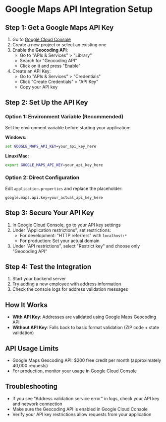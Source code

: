 # Google Maps API Integration Setup

## Step 1: Get a Google Maps API Key

1. Go to [Google Cloud Console](https://console.cloud.google.com/)
2. Create a new project or select an existing one
3. Enable the **Geocoding API**:
   - Go to "APIs & Services" > "Library"
   - Search for "Geocoding API"
   - Click on it and press "Enable"
4. Create an API Key:
   - Go to "APIs & Services" > "Credentials"
   - Click "Create Credentials" > "API Key"
   - Copy your API key

## Step 2: Set Up the API Key

### Option 1: Environment Variable (Recommended)

Set the environment variable before starting your application:

**Windows:**

```cmd
set GOOGLE_MAPS_API_KEY=your_api_key_here
```

**Linux/Mac:**

```bash
export GOOGLE_MAPS_API_KEY=your_api_key_here
```

### Option 2: Direct Configuration

Edit `application.properties` and replace the placeholder:

```properties
google.maps.api.key=your_actual_api_key_here
```

## Step 3: Secure Your API Key

1. In Google Cloud Console, go to your API key settings
2. Under "Application restrictions", set restrictions:
   - For development: "HTTP referrers" with `localhost:*`
   - For production: Set your actual domain
3. Under "API restrictions", select "Restrict key" and choose only "Geocoding API"

## Step 4: Test the Integration

1. Start your backend server
2. Try adding a new employee with address information
3. Check the console logs for address validation messages

## How It Works

- **With API Key**: Addresses are validated using Google Maps Geocoding API
- **Without API Key**: Falls back to basic format validation (ZIP code + state validation)

## API Usage Limits

- Google Maps Geocoding API: $200 free credit per month (approximately 40,000 requests)
- For production, monitor your usage in Google Cloud Console

## Troubleshooting

- If you see "Address validation service error" in logs, check your API key and network connection
- Make sure the Geocoding API is enabled in Google Cloud Console
- Verify your API key restrictions allow requests from your application
